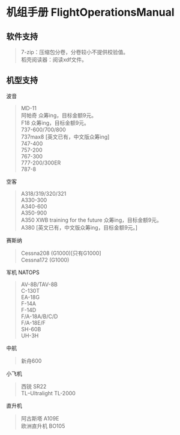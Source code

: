 # 机组手册 FlightOperationsManual
## 软件支持
> 7-zip：压缩包分卷，分卷较小不提供校验值。\
> 稻壳阅读器：阅读xdf文件。
## 机型支持
波音
> MD-11\
> 阿帕奇 众筹ing，目标金额9元。\
> F18 众筹ing，目标金额9元。\
> 737-600/700/800\
> 737max8 [英文已有，中文版众筹ing]\
> 747-400\
> 757-200\
> 767-300\
> 777-200/300ER\
> 787-8

空客
> A318/319/320/321\
> A330-300\
> A340-600\
> A350-900\
> A350 XWB training for the future 众筹ing，目标金额9元。\
> A380 [英文已有，中文版众筹ing，目标金额9元。]

赛斯纳
> Cessna208 (G1000)[只有G1000]\
> Cessna172 (G1000)

军机 NATOPS
> AV-8B/TAV-8B\
> C-130T\
> EA-18G\
> F-14A\
> F-14D\
> F/A-18A/B/C/D\
> F/A-18E/F\
> SH-60B\
> UH-3H

中航
> 新舟600

小飞机
> 西锐 SR22\
> TL–Ultralight TL-2000

直升机
> 阿古斯塔 A109E\
> 欧洲直升机 BO105

